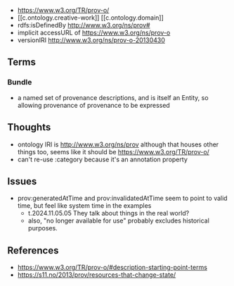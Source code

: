 
- https://www.w3.org/TR/prov-o/
- [[c.ontology.creative-work]] [[c.ontology.domain]]
- rdfs:isDefinedBy http://www.w3.org/ns/prov# 
- implicit accessURL of https://www.w3.org/ns/prov-o
- versionIRI http://www.w3.org/ns/prov-o-20130430


## Terms

### Bundle

- a named set of provenance descriptions, and is itself an Entity, so allowing provenance of provenance to be expressed


## Thoughts

- ontology IRI is http://www.w3.org/ns/prov although that houses other things too, seems like it should be https://www.w3.org/TR/prov-o/
- can't re-use :category because it's an annotation property

## Issues

- prov:generatedAtTime and prov:invalidatedAtTime seem to point to valid time, but feel like system time in the examples
  - t.2024.11.05.05 They talk about things in the real world?
  - also, "no longer available for use" probably excludes historical purposes. 


## References

- https://www.w3.org/TR/prov-o/#description-starting-point-terms
- https://s11.no/2013/prov/resources-that-change-state/